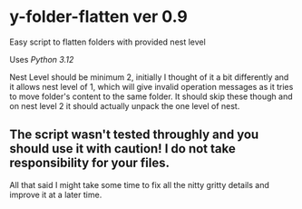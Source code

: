 # y-folder-flatten ver 0.9
Easy script to flatten folders with provided nest level 

Uses *Python 3.12*

Nest Level should be minimum 2, initially I thought of it a bit differently and it allows nest level of 1, which will give invalid operation messages as it tries to move folder's content to the same folder. It should skip these though and on nest level 2 it should actually unpack the one level of nest.

## The script **wasn't** tested throughly and you should use it with caution! I do not take responsibility for your files.

All that said I might take some time to fix all the nitty gritty details and improve it at a later time.